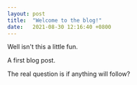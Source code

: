 ```yaml
---
layout: post
title:  "Welcome to the blog!"
date:   2021-08-30 12:16:40 +0800
---
```

Well isn't this a little fun.

A first blog post.

The real question is if anything will follow?


